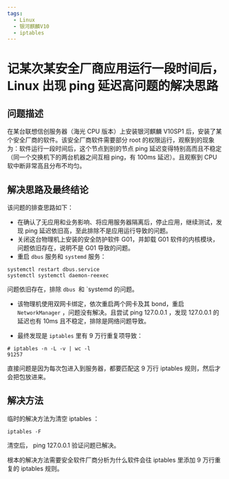 ```yaml
---
tags:
  - Linux
  - 银河麒麟V10
  - iptables
---
```


# 记某次某安全厂商应用运行一段时间后，Linux 出现 ping 延迟高问题的解决思路

## 问题描述

在某台联想信创服务器（海光 CPU 版本）上安装银河麒麟 V10SP1 后，安装了某个安全厂商的软件。该安全厂商软件需要部分 root 的权限运行，观察到的现象为：软件运行一段时间后，这个节点到别的节点 ping 延迟变得特别高而且不稳定（同一个交换机下的两台机器之间互相 ping，有 100ms 延迟）。且观察到 CPU 软中断非常高且分布不均匀。

## 解决思路及最终结论

该问题的排查思路如下：

- 在确认了无应用和业务影响、将应用服务器隔离后，停止应用，继续测试，发现 ping 延迟依旧高，至此排除不是应用运行导致的问题。
- 关闭这台物理机上安装的安全防护软件 G01，并卸载 G01 软件的内核模块，问题依旧存在，说明不是 G01 导致的问题。
- 重启 `dbus` 服务和 `systemd` 服务：

```
systemctl restart dbus.service
systemctl systemctl daemon-reexec
```

问题依旧存在，排除 `dbus `和 `systemd 的问题。

- 该物理机使用双网卡绑定，依次重启两个网卡及其 bond，重启 `NetworkManager` ，问题没有解决。且尝试 ping 127.0.0.1 ，发现 127.0.0.1 的延迟也有 10ms 且不稳定，排除是网络问题导致。

- 最终发现是 `iptables` 里有 9 万行重复项导致：

```
# iptables -n -L -v | wc -l
91257
```

直接问题是因为每次包进入到服务器，都要匹配这 9 万行 iptables 规则，然后才会把包放进来。

## 解决方法

临时的解决方法为清空 iptables ：

```
iptables -F
```

清空后， ping 127.0.0.1 验证问题已解决。

根本的解决方法需要安全软件厂商分析为什么软件会往 iptables 里添加 9 万行重复的 iptables 规则。
